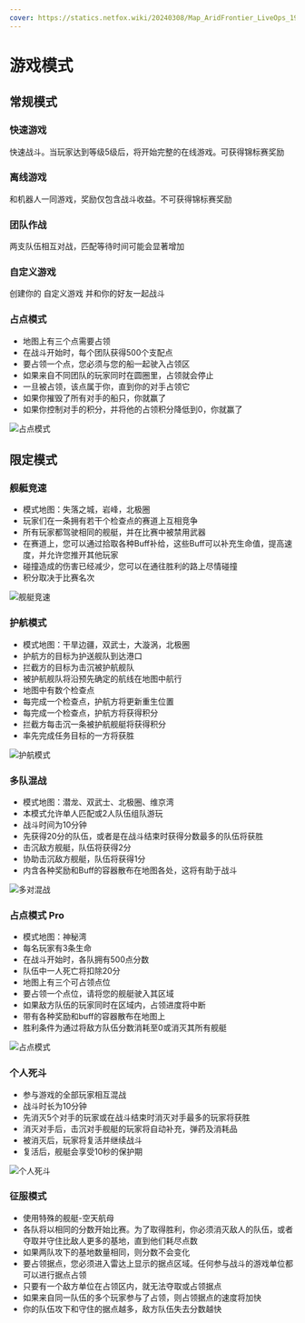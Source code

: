 ```yaml
---
cover: https://statics.netfox.wiki/20240308/Map_AridFrontier_LiveOps_1920x1080_66251039cbc07f56c9f85fa215e9f67d.4qr2h41nol.webp
---
```


# 游戏模式

## 常规模式

### <HopeIcon icon="earth-asia" size="1.5rem"/> 快速游戏

快速战斗。当玩家达到等级5级后，将开始完整的在线游戏。可获得锦标赛奖励

### <HopeIcon icon="medal" size="1.5rem"/> 离线游戏

和机器人一同游戏，奖励仅包含战斗收益。不可获得锦标赛奖励

### <HopeIcon icon="users-line" size="1.5rem"/> 团队作战

两支队伍相互对战，匹配等待时间可能会显著增加

### <HopeIcon icon="edit" size="1.5rem"/> 自定义游戏

创建你的 自定义游戏 并和你的好友一起战斗

### <HopeIcon icon="street-view" size="1.5rem"/> 占点模式

- 地图上有三个点需要占领
- 在战斗开始时，每个团队获得500个支配点
- 要占领一个点，您必须与您的船一起驶入占领区
- 如果来自不同团队的玩家同时在圆圈里，占领就会停止
- 一旦被占领，该点属于你，直到你的对手占领它
- 如果你摧毁了所有对手的船只，你就赢了
- 如果你控制对手的积分，并将他的占领积分降低到0，你就赢了

![占点模式](https://statics.netfox.wiki/20240309/MapShipsDomination.45fhu02yb.webp)

## 限定模式

### <HopeIcon icon="wheelchair-move" size="1.5rem"/> 舰艇竞速 <Badge text="愚人节竞速" type="info" />

- 模式地图：失落之城，岩峰，北极圈
- 玩家们在一条拥有若干个检查点的赛道上互相竞争
- 所有玩家都驾驶相同的舰艇，并在比赛中被禁用武器
- 在赛道上，您可以通过拾取各种Buff补给，这些Buff可以补充生命值，提高速度，并允许您推开其他玩家
- 碰撞造成的伤害已经减少，您可以在通往胜利的路上尽情碰撞
- 积分取决于比赛名次

![舰艇竞速](https://statics.netfox.wiki/20240401/MapShipsRacing.4jnvjtj7o5.webp)

### <HopeIcon icon="ship" size="1.5rem"/> 护航模式 <Badge text="金属霜冻、沙丘抗争" type="info" />

- 模式地图：干旱边疆，双武士，大漩涡，北极圈
- 护航方的目标为护送舰队到达港口
- 拦截方的目标为击沉被护航舰队
- 被护航舰队将沿预先确定的航线在地图中航行
- 地图中有数个检查点
- 每完成一个检查点，护航方将更新重生位置
- 每完成一个检查点，护航方将获得积分
- 拦截方每击沉一条被护航舰艇将获得积分
- 率先完成任务目标的一方将获胜

![护航模式](https://statics.netfox.wiki/20240309/MapShipsEscort.b8nd950w1.webp)

### <HopeIcon icon="users-line" size="1.5rem"/> 多队混战 <Badge text="藏匿之龙、猎物之海3" type="info" />

- 模式地图：潜龙、双武士、北极圈、维京湾
- 本模式允许单人匹配或2人队伍组队游玩
- 战斗时间为10分钟
- 先获得20分的队伍，或者是在战斗结束时获得分数最多的队伍将获胜
- 击沉敌方舰艇，队伍将获得2分
- 协助击沉敌方舰艇，队伍将获得1分
- 内含各种奖励和Buff的容器散布在地图各处，这将有助于战斗

![多对混战](https://statics.netfox.wiki/20240309/MapShipsTandemWars.3d4jeh6d3d.webp)

### <HopeIcon icon="street-view" size="1.5rem"/> 占点模式 Pro <Badge text="来自深处" type="info" />

- 模式地图：神秘湾
- 每名玩家有3条生命
- 在战斗开始时，各队拥有500点分数
- 队伍中一人死亡将扣除20分
- 地图上有三个可占领点位
- 要占领一个点位，请将您的舰艇驶入其区域
- 如果敌方队伍的玩家同时在区域内，占领进度将中断
- 带有各种奖励和buff的容器散布在地图上
- 胜利条件为通过将敌方队伍分数消耗至0或消灭其所有舰艇

![占点模式](https://statics.netfox.wiki/20240309/MapShipsDomination.45fhu02yb.webp)

### <HopeIcon icon="medal" size="1.5rem"/> 个人死斗 <Badge text="海盗嘉年华、来自深处、猎物之海2、冬季运动会" type="info" />

- 参与游戏的全部玩家相互混战
- 战斗时长为10分钟
- 先消灭5个对手的玩家或在战斗结束时消灭对手最多的玩家将获胜
- 消灭对手后，击沉对手舰艇的玩家将自动补充，弹药及消耗品
- 被消灭后，玩家将复活并继续战斗
- 复活后，舰艇会享受10秒的保护期

![个人死斗](https://statics.netfox.wiki/20240309/MapShipsDeathmatch.3k7r9wsij4.webp)

### <HopeIcon icon="flag" size="1.5rem"/> 征服模式 <Badge text="巨兽之战" type="info" />

- 使用特殊的舰艇-空天航母
- 各队将以相同的分数开始比赛。为了取得胜利，你必须消灭敌人的队伍，或者夺取并守住比敌人更多的基地，直到他们耗尽点数
- 如果两队攻下的基地数量相同，则分数不会变化
- 要占领据点，您必须进入雷达上显示的据点区域。任何参与战斗的游戏单位都可以进行据点占领
- 只要有一个敌方单位在占领区内，就无法夺取或占领据点
- 如果来自同一队伍的多个玩家参与了占领，则占领据点的速度将加快
- 你的队伍攻下和守住的据点越多，敌方队伍失去分数越快

<BiliBili bvid="BV1nR4y1k7he" />